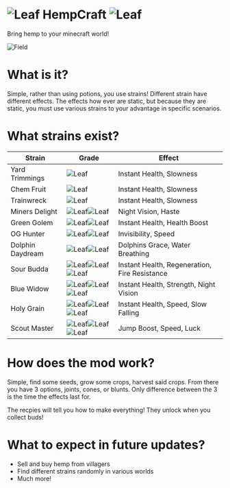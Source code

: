 # ![Leaf](https://github.com/LilRickyLaFleur/HempCraft-Fabric/blob/63b6caae281acbe71072de8a5f2363b579017809/ReadmeAssets/images/Field.png) HempCraft ![Leaf](https://github.com/LilRickyLaFleur/HempCraft-Fabric/blob/63b6caae281acbe71072de8a5f2363b579017809/ReadmeAssets/images/Field.png)
Bring hemp to your minecraft world!

![Field](assets/Field.png)


# What is it?
Simple, rather than using potions, you use strains! Different strain have different effects. The effects how ever are static, but because they are static, you must use various strains to your advantage in specific scenarios.

# What strains exist?
|Strain|Grade|Effect|
|-|-|-|
|Yard Trimmings|![Leaf](https://github.com/LilRickyLaFleur/HempCraft-Fabric/blob/63b6caae281acbe71072de8a5f2363b579017809/ReadmeAssets/images/Field.png)|Instant Health, Slowness|
|Chem Fruit|![Leaf](https://github.com/LilRickyLaFleur/HempCraft-Fabric/blob/63b6caae281acbe71072de8a5f2363b579017809/ReadmeAssets/images/Field.png)|Instant Health, Slowness|
|Trainwreck|![Leaf](https://github.com/LilRickyLaFleur/HempCraft-Fabric/blob/63b6caae281acbe71072de8a5f2363b579017809/ReadmeAssets/images/Field.png)|Instant Health, Slowness|
|Miners Delight|![Leaf](https://github.com/LilRickyLaFleur/HempCraft-Fabric/blob/63b6caae281acbe71072de8a5f2363b579017809/ReadmeAssets/images/Field.png)![Leaf](https://github.com/LilRickyLaFleur/HempCraft-Fabric/blob/63b6caae281acbe71072de8a5f2363b579017809/ReadmeAssets/images/Field.png)|Night Vision, Haste|
|Green Golem|![Leaf](https://github.com/LilRickyLaFleur/HempCraft-Fabric/blob/63b6caae281acbe71072de8a5f2363b579017809/ReadmeAssets/images/Field.png)![Leaf](https://github.com/LilRickyLaFleur/HempCraft-Fabric/blob/63b6caae281acbe71072de8a5f2363b579017809/ReadmeAssets/images/Field.png)|Instant Health, Health Boost|
|OG Hunter|![Leaf](https://github.com/LilRickyLaFleur/HempCraft-Fabric/blob/63b6caae281acbe71072de8a5f2363b579017809/ReadmeAssets/images/Field.png)![Leaf](https://github.com/LilRickyLaFleur/HempCraft-Fabric/blob/63b6caae281acbe71072de8a5f2363b579017809/ReadmeAssets/images/Field.png)|Invisibility, Speed|
|Dolphin Daydream|![Leaf](https://github.com/LilRickyLaFleur/HempCraft-Fabric/blob/63b6caae281acbe71072de8a5f2363b579017809/ReadmeAssets/images/Field.png)![Leaf](https://github.com/LilRickyLaFleur/HempCraft-Fabric/blob/63b6caae281acbe71072de8a5f2363b579017809/ReadmeAssets/images/Field.png)|Dolphins Grace, Water Breathing|
|Sour Budda|![Leaf](https://github.com/LilRickyLaFleur/HempCraft-Fabric/blob/63b6caae281acbe71072de8a5f2363b579017809/ReadmeAssets/images/Field.png)![Leaf](https://github.com/LilRickyLaFleur/HempCraft-Fabric/blob/63b6caae281acbe71072de8a5f2363b579017809/ReadmeAssets/images/Field.png)![Leaf](https://github.com/LilRickyLaFleur/HempCraft-Fabric/blob/63b6caae281acbe71072de8a5f2363b579017809/ReadmeAssets/images/Field.png)|Instant Health, Regeneration, Fire Resistance|
|Blue Widow|![Leaf](https://github.com/LilRickyLaFleur/HempCraft-Fabric/blob/63b6caae281acbe71072de8a5f2363b579017809/ReadmeAssets/images/Field.png)![Leaf](https://github.com/LilRickyLaFleur/HempCraft-Fabric/blob/63b6caae281acbe71072de8a5f2363b579017809/ReadmeAssets/images/Field.png)![Leaf](https://github.com/LilRickyLaFleur/HempCraft-Fabric/blob/63b6caae281acbe71072de8a5f2363b579017809/ReadmeAssets/images/Field.png)|Instant Health, Strength, Night Vision|
|Holy Grain|![Leaf](https://github.com/LilRickyLaFleur/HempCraft-Fabric/blob/63b6caae281acbe71072de8a5f2363b579017809/ReadmeAssets/images/Field.png)![Leaf](https://github.com/LilRickyLaFleur/HempCraft-Fabric/blob/63b6caae281acbe71072de8a5f2363b579017809/ReadmeAssets/images/Field.png)![Leaf](https://github.com/LilRickyLaFleur/HempCraft-Fabric/blob/63b6caae281acbe71072de8a5f2363b579017809/ReadmeAssets/images/Field.png)|Instant Health, Speed, Slow Falling|
|Scout Master|![Leaf](https://github.com/LilRickyLaFleur/HempCraft-Fabric/blob/63b6caae281acbe71072de8a5f2363b579017809/ReadmeAssets/images/Field.png)![Leaf](https://github.com/LilRickyLaFleur/HempCraft-Fabric/blob/63b6caae281acbe71072de8a5f2363b579017809/ReadmeAssets/images/Field.png)![Leaf](https://github.com/LilRickyLaFleur/HempCraft-Fabric/blob/63b6caae281acbe71072de8a5f2363b579017809/ReadmeAssets/images/Field.png)|Jump Boost, Speed, Luck|


# How does the mod work?
Simple, find some seeds, grow some crops, harvest said crops.
From there you have 3 options, joints, cones, or blunts. Only difference between the 3 is the time the effects last for.

The recpies will tell you how to make everything! They unlock when you collect buds!

# What to expect in future updates? 
- Sell and buy hemp from villagers
- Find different strains randomly in various worlds
- Much more!
